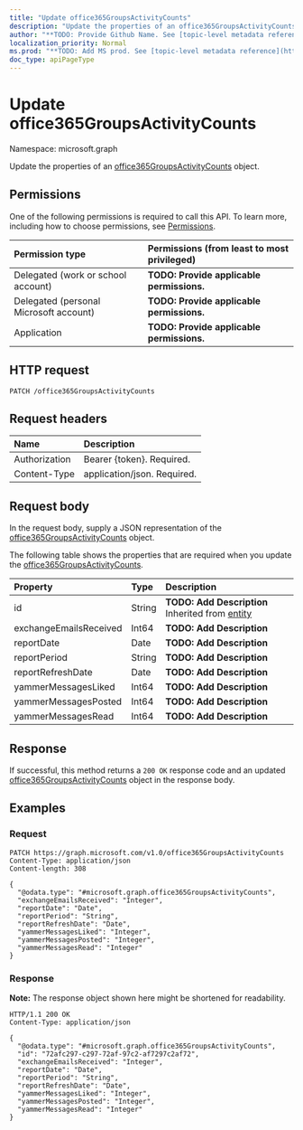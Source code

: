 ```yaml
---
title: "Update office365GroupsActivityCounts"
description: "Update the properties of an office365GroupsActivityCounts object."
author: "**TODO: Provide Github Name. See [topic-level metadata reference](https://msgo.azurewebsites.net/add/document/guidelines/metadata.html#topic-level-metadata)**"
localization_priority: Normal
ms.prod: "**TODO: Add MS prod. See [topic-level metadata reference](https://msgo.azurewebsites.net/add/document/guidelines/metadata.html#topic-level-metadata)**"
doc_type: apiPageType
---
```


# Update office365GroupsActivityCounts
Namespace: microsoft.graph



Update the properties of an [office365GroupsActivityCounts](../resources/office365groupsactivitycounts.md) object.

## Permissions
One of the following permissions is required to call this API. To learn more, including how to choose permissions, see [Permissions](/graph/permissions-reference).

|Permission type|Permissions (from least to most privileged)|
|:---|:---|
|Delegated (work or school account)|**TODO: Provide applicable permissions.**|
|Delegated (personal Microsoft account)|**TODO: Provide applicable permissions.**|
|Application|**TODO: Provide applicable permissions.**|

## HTTP request

<!-- {
  "blockType": "ignored"
}
-->
``` http
PATCH /office365GroupsActivityCounts
```

## Request headers
|Name|Description|
|:---|:---|
|Authorization|Bearer {token}. Required.|
|Content-Type|application/json. Required.|

## Request body
In the request body, supply a JSON representation of the [office365GroupsActivityCounts](../resources/office365groupsactivitycounts.md) object.

The following table shows the properties that are required when you update the [office365GroupsActivityCounts](../resources/office365groupsactivitycounts.md).

|Property|Type|Description|
|:---|:---|:---|
|id|String|**TODO: Add Description** Inherited from [entity](../resources/entity.md)|
|exchangeEmailsReceived|Int64|**TODO: Add Description**|
|reportDate|Date|**TODO: Add Description**|
|reportPeriod|String|**TODO: Add Description**|
|reportRefreshDate|Date|**TODO: Add Description**|
|yammerMessagesLiked|Int64|**TODO: Add Description**|
|yammerMessagesPosted|Int64|**TODO: Add Description**|
|yammerMessagesRead|Int64|**TODO: Add Description**|



## Response

If successful, this method returns a `200 OK` response code and an updated [office365GroupsActivityCounts](../resources/office365groupsactivitycounts.md) object in the response body.

## Examples

### Request
<!-- {
  "blockType": "request",
  "name": "update_office365groupsactivitycounts"
}
-->
``` http
PATCH https://graph.microsoft.com/v1.0/office365GroupsActivityCounts
Content-Type: application/json
Content-length: 308

{
  "@odata.type": "#microsoft.graph.office365GroupsActivityCounts",
  "exchangeEmailsReceived": "Integer",
  "reportDate": "Date",
  "reportPeriod": "String",
  "reportRefreshDate": "Date",
  "yammerMessagesLiked": "Integer",
  "yammerMessagesPosted": "Integer",
  "yammerMessagesRead": "Integer"
}
```


### Response
**Note:** The response object shown here might be shortened for readability.
<!-- {
  "blockType": "response",
  "truncated": true
}
-->
``` http
HTTP/1.1 200 OK
Content-Type: application/json

{
  "@odata.type": "#microsoft.graph.office365GroupsActivityCounts",
  "id": "72afc297-c297-72af-97c2-af7297c2af72",
  "exchangeEmailsReceived": "Integer",
  "reportDate": "Date",
  "reportPeriod": "String",
  "reportRefreshDate": "Date",
  "yammerMessagesLiked": "Integer",
  "yammerMessagesPosted": "Integer",
  "yammerMessagesRead": "Integer"
}
```


